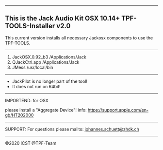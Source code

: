 -----------------------------------------------------------
This is the Jack Audio Kit OSX 10.14+ TPF-TOOLS-Installer v2.0
-----------------------------------------------------------

This current version installs all necessary Jackosx components to use the TPF-TOOLS.   

-----------------------------------------------------------                  
1. JackOSX.0.92_b3 /Applications/Jack
2. QJackCtrl.app  /Applications/Jack
3. JMess /usr/local/bin

------------------------------------------------
* JackPilot is no longer part of the tool!
* It does not run on 64bit!

------------------------------------------------
IMPORTEND: for OSX

please install a "Aggregate Device"!
info: https://support.apple.com/en-gb/HT202000

-------------------------------------------------
SUPPORT: 
For questions please mailto: johannes.schuett@zhdk.ch

------------------------------------------------
©2020 ICST @TPF-Team
